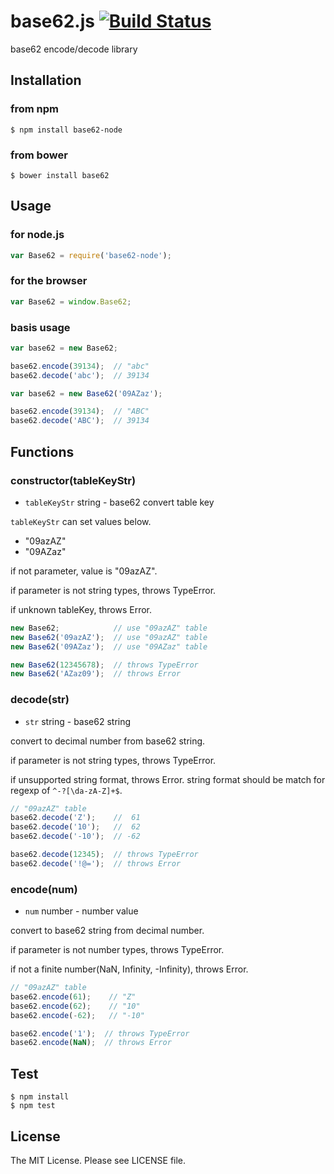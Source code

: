 # base62.js [![Build Status](https://travis-ci.org/sasaplus1/base62.js.png)](https://travis-ci.org/sasaplus1/base62.js)

base62 encode/decode library

## Installation

### from npm

    $ npm install base62-node

### from bower

    $ bower install base62

## Usage

### for node.js

``` js
var Base62 = require('base62-node');
```

### for the browser

``` js
var Base62 = window.Base62;
```

### basis usage

``` js
var base62 = new Base62;

base62.encode(39134);  // "abc"
base62.decode('abc');  // 39134
```

``` js
var base62 = new Base62('09AZaz');

base62.encode(39134);  // "ABC"
base62.decode('ABC');  // 39134
```

## Functions

### constructor(tableKeyStr)

* `tableKeyStr` string - base62 convert table key

`tableKeyStr` can set values below.

* "09azAZ"
* "09AZaz"

if not parameter, value is "09azAZ".

if parameter is not string types, throws TypeError.

if unknown tableKey, throws Error.

``` js
new Base62;            // use "09azAZ" table
new Base62('09azAZ');  // use "09azAZ" table
new Base62('09AZaz');  // use "09AZaz" table

new Base62(12345678);  // throws TypeError
new Base62('AZaz09');  // throws Error
```

### decode(str)

* `str` string - base62 string

convert to decimal number from base62 string.

if parameter is not string types, throws TypeError.

if unsupported string format, throws Error.
string format should be match for regexp of `^-?[\da-zA-Z]+$`.

``` js
// "09azAZ" table
base62.decode('Z');    //  61
base62.decode('10');   //  62
base62.decode('-10');  // -62

base62.decode(12345);  // throws TypeError
base62.decode('!@=');  // throws Error
```

### encode(num)

* `num` number - number value

convert to base62 string from decimal number.

if parameter is not number types, throws TypeError.

if not a finite number(NaN, Infinity, -Infinity), throws Error.

``` js
// "09azAZ" table
base62.encode(61);    // "Z"
base62.encode(62);    // "10"
base62.encode(-62);   // "-10"

base62.encode('1');  // throws TypeError
base62.encode(NaN);  // throws Error
```

## Test

    $ npm install
    $ npm test

## License

The MIT License. Please see LICENSE file.
